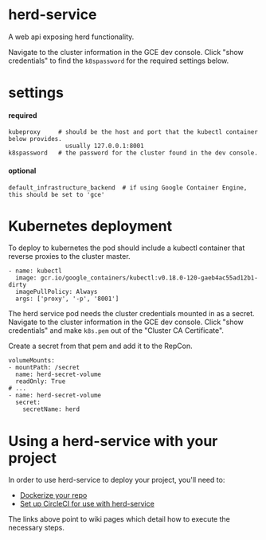 # herd-service
A web api exposing herd functionality.

Navigate to the cluster information in the GCE dev console. Click "show credentials" to find the `k8spassword` for the required settings below.

# settings
#### required

    kubeproxy     # should be the host and port that the kubectl container below provides.
                    usually 127.0.0.1:8001
    k8spassword   # the password for the cluster found in the dev console.

#### optional

    default_infrastructure_backend  # if using Google Container Engine, this should be set to 'gce'
    
# Kubernetes deployment

To deploy to kubernetes the pod should include a kubectl container that reverse proxies to the cluster master.

    - name: kubectl
      image: gcr.io/google_containers/kubectl:v0.18.0-120-gaeb4ac55ad12b1-dirty
      imagePullPolicy: Always
      args: ['proxy', '-p', '8001']

The herd service pod needs the cluster credentials mounted in as a secret.
Navigate to the cluster information in the GCE dev console. Click "show credentials" and make `k8s.pem` out of the "Cluster CA Certificate".

Create a secret from that pem and add it to the RepCon.

    volumeMounts:
    - mountPath: /secret
      name: herd-secret-volume
      readOnly: True
    # ...
    - name: herd-secret-volume
      secret:
        secretName: herd    

# Using a herd-service with your project

In order to use herd-service to deploy your project, you'll need to:
 * [Dockerize your repo](https://github.com/OAODEV/herd-service/wiki/How-To-Dockerize-an-Application)
 * [Set up CircleCI for use with herd-service](https://github.com/OAODEV/herd-service/wiki/Setup-Circle-CI-for-use-with-herd-service)

The links above point to wiki pages which detail how to execute the necessary steps.
